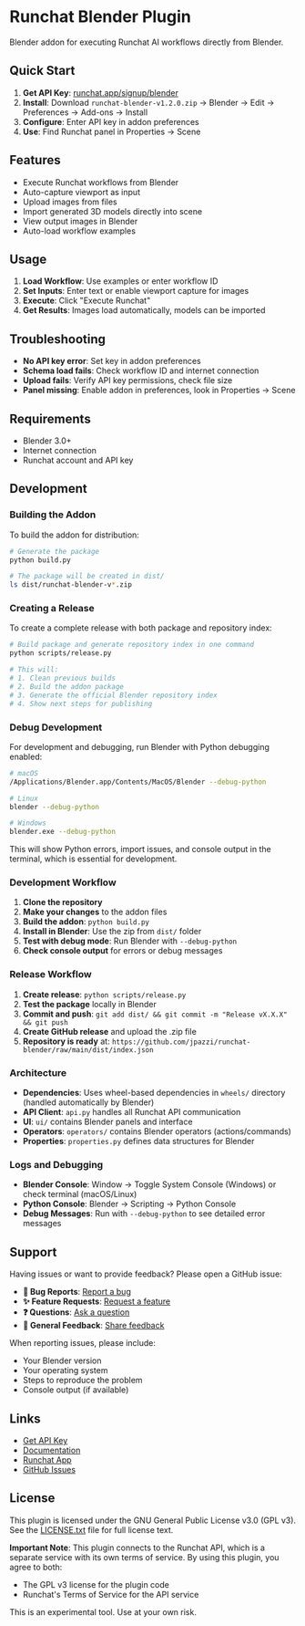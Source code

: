 # Runchat Blender Plugin

Blender addon for executing Runchat AI workflows directly from Blender.

## Quick Start

1. **Get API Key**: [runchat.app/signup/blender](https://runchat.app/signup/blender)
2. **Install**: Download `runchat-blender-v1.2.0.zip` → Blender → Edit → Preferences → Add-ons → Install
3. **Configure**: Enter API key in addon preferences
4. **Use**: Find Runchat panel in Properties → Scene

## Features

- Execute Runchat workflows from Blender
- Auto-capture viewport as input
- Upload images from files
- Import generated 3D models directly into scene
- View output images in Blender
- Auto-load workflow examples

## Usage

1. **Load Workflow**: Use examples or enter workflow ID
2. **Set Inputs**: Enter text or enable viewport capture for images
3. **Execute**: Click "Execute Runchat" 
4. **Get Results**: Images load automatically, models can be imported

## Troubleshooting

- **No API key error**: Set key in addon preferences
- **Schema load fails**: Check workflow ID and internet connection
- **Upload fails**: Verify API key permissions, check file size
- **Panel missing**: Enable addon in preferences, look in Properties → Scene

## Requirements

- Blender 3.0+
- Internet connection
- Runchat account and API key

## Development

### Building the Addon

To build the addon for distribution:

```bash
# Generate the package
python build.py

# The package will be created in dist/
ls dist/runchat-blender-v*.zip
```

### Creating a Release

To create a complete release with both package and repository index:

```bash
# Build package and generate repository index in one command
python scripts/release.py

# This will:
# 1. Clean previous builds
# 2. Build the addon package
# 3. Generate the official Blender repository index
# 4. Show next steps for publishing
```

### Debug Development

For development and debugging, run Blender with Python debugging enabled:

```bash
# macOS
/Applications/Blender.app/Contents/MacOS/Blender --debug-python

# Linux
blender --debug-python

# Windows
blender.exe --debug-python
```

This will show Python errors, import issues, and console output in the terminal, which is essential for development.

### Development Workflow

1. **Clone the repository**
2. **Make your changes** to the addon files
3. **Build the addon**: `python build.py`
4. **Install in Blender**: Use the zip from `dist/` folder
5. **Test with debug mode**: Run Blender with `--debug-python`
6. **Check console output** for errors or debug messages

### Release Workflow

1. **Create release**: `python scripts/release.py`
2. **Test the package** locally in Blender
3. **Commit and push**: `git add dist/ && git commit -m "Release vX.X.X" && git push`
4. **Create GitHub release** and upload the .zip file
5. **Repository is ready** at: `https://github.com/jpazzi/runchat-blender/raw/main/dist/index.json`

### Architecture

- **Dependencies**: Uses wheel-based dependencies in `wheels/` directory (handled automatically by Blender)
- **API Client**: `api.py` handles all Runchat API communication
- **UI**: `ui/` contains Blender panels and interface
- **Operators**: `operators/` contains Blender operators (actions/commands)
- **Properties**: `properties.py` defines data structures for Blender

### Logs and Debugging

- **Blender Console**: Window → Toggle System Console (Windows) or check terminal (macOS/Linux)
- **Python Console**: Blender → Scripting → Python Console
- **Debug Messages**: Run with `--debug-python` to see detailed error messages

## Support

Having issues or want to provide feedback? Please open a GitHub issue:

- **🐛 Bug Reports**: [Report a bug](https://github.com/jpazzi/runchat-blender/issues/new?labels=bug&template=bug_report.md)
- **✨ Feature Requests**: [Request a feature](https://github.com/jpazzi/runchat-blender/issues/new?labels=enhancement&template=feature_request.md)
- **❓ Questions**: [Ask a question](https://discord.gg/2KXUBZNZ4e)
- **💬 General Feedback**: [Share feedback](https://discord.gg/2KXUBZNZ4e)

When reporting issues, please include:
- Your Blender version
- Your operating system
- Steps to reproduce the problem
- Console output (if available)

## Links

- [Get API Key](https://runchat.app/signup/blender)
- [Documentation](https://docs.runchat.app)
- [Runchat App](https://runchat.app) 
- [GitHub Issues](https://github.com/jpazzi/runchat-blender/issues)

## License

This plugin is licensed under the GNU General Public License v3.0 (GPL v3). See the [LICENSE.txt](LICENSE.txt) file for full license text.

**Important Note**: This plugin connects to the Runchat API, which is a separate service with its own terms of service. By using this plugin, you agree to both:
- The GPL v3 license for the plugin code
- Runchat's Terms of Service for the API service

This is an experimental tool. Use at your own risk.